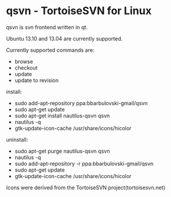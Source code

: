 qsvn - TortoiseSVN for Linux
====

qsvn is svn frontend written in qt.

Ubuntu 13.10 and 13.04 are currently supported.

Currently supported commands are:
* browse
* checkout
* update
* update to revision

install:
* sudo add-apt-repository ppa:bbarbulovski-gmail/qsvn
* sudo apt-get update
* sudo apt-get install nautilus-qsvn qsvn
* nautilus -q
* gtk-update-icon-cache /usr/share/icons/hicolor

uninstall:
* sudo apt-get purge nautilus-qsvn qsvn
* nautilus -q
* sudo add-apt-repository -r ppa:bbarbulovski-gmail/qsvn
* sudo apt-get update
* gtk-update-icon-cache /usr/share/icons/hicolor




Icons were derived from the TortoiseSVN project(tortoisesvn.net)

